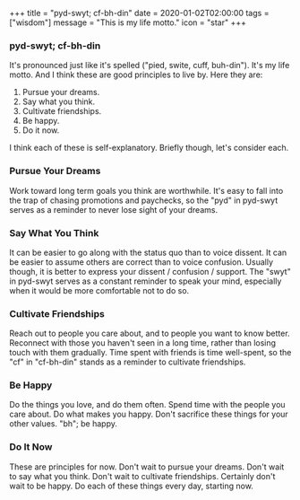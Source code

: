 +++
title = "pyd-swyt; cf-bh-din"
date = 2020-01-02T02:00:00
tags = ["wisdom"]
message = "This is my life motto."
icon = "star"
+++

### pyd-swyt; cf-bh-din

It's pronounced just like it's spelled ("pied, swite, cuff, buh-din"). It's my life motto.
And I think these are good principles to live by. Here they are:

1. Pursue your dreams.
1. Say what you think.
1. Cultivate friendships.
1. Be happy.
1. Do it now.

I think each of these is self-explanatory. Briefly though, let's consider each.

### Pursue Your Dreams

Work toward long term goals you think are worthwhile.
It's easy to fall into the trap of chasing promotions and paychecks, so the "pyd" in pyd-swyt serves as a reminder to never lose sight of your dreams.

### Say What You Think

It can be easier to go along with the status quo than to voice dissent.
It can be easier to assume others are correct than to voice confusion.
Usually though, it is better to express your dissent / confusion / support.
The "swyt" in pyd-swyt serves as a constant reminder to speak your mind, especially when it would be more comfortable not to do so.

### Cultivate Friendships

Reach out to people you care about, and to people you want to know better.
Reconnect with those you haven't seen in a long time, rather than losing touch with them gradually.
Time spent with friends is time well-spent, so the "cf" in "cf-bh-din" stands as a reminder to cultivate friendships.

### Be Happy

Do the things you love, and do them often.
Spend time with the people you care about.
Do what makes you happy.
Don't sacrifice these things for your other values.
"bh"; be happy.

### Do It Now

These are principles for now.
Don't wait to pursue your dreams.
Don't wait to say what you think.
Don't wait to cultivate friendships.
Certainly don't wait to be happy.
Do each of these things every day, starting now.
